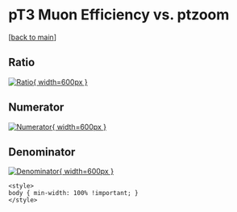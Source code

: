 # pT3 Muon Efficiency vs. ptzoom

[[back to main](./)]



## Ratio

[![Ratio](../mtv/var/pT3_13_eff_ptzoom.png){ width=600px }](../mtv/var/pT3_13_eff_ptzoom.pdf)

## Numerator

[![Numerator](../mtv/num/pT3_13_eff_ptzoom_num.png){ width=600px }](../mtv/num/pT3_13_eff_ptzoom_num.pdf)

## Denominator

[![Denominator](../mtv/den/pT3_13_eff_ptzoom_den.png){ width=600px }](../mtv/den/pT3_13_eff_ptzoom_den.pdf)


``` {=html}
<style>
body { min-width: 100% !important; }
</style>
```
